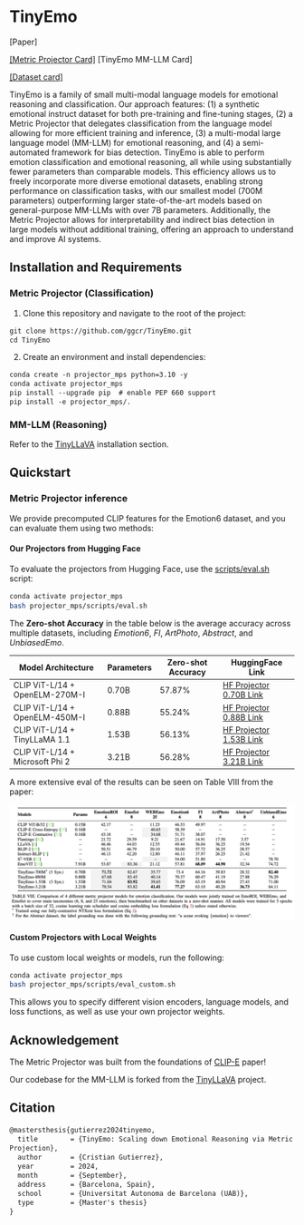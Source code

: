 # TinyEmo

[Paper]

[[Metric Projector Card]](https://huggingface.co/collections/ggcristian/tinyemo-projectors-66fd14187fbd5d30764abc24) [TinyEmo MM-LLM Card]

[[Dataset card]](https://huggingface.co/collections/ggcristian/tinyemo-emoreason-dataset-66fd16963c945fb7058a8f55)

TinyEmo is a family of small multi-modal language models for emotional reasoning and classification. Our
approach features: (1) a synthetic emotional instruct dataset for both pre-training and fine-tuning stages, (2) a Metric Projector
that delegates classification from the language model allowing for more efficient training and inference, (3) a multi-modal large
language model (MM-LLM) for emotional reasoning, and (4) a semi-automated framework for bias detection. TinyEmo is able to
perform emotion classification and emotional reasoning, all while using substantially fewer parameters than comparable models.
This efficiency allows us to freely incorporate more diverse emotional datasets, enabling strong performance on classification tasks,
with our smallest model (700M parameters) outperforming larger state-of-the-art models based on general-purpose MM-LLMs
with over 7B parameters. Additionally, the Metric Projector allows for interpretability and indirect bias detection in large models
without additional training, offering an approach to understand and improve AI systems.

## Installation and Requirements

### Metric Projector (Classification)

1. Clone this repository and navigate to the root of the project:
```
git clone https://github.com/ggcr/TinyEmo.git
cd TinyEmo
```

2. Create an environment and install dependencies:
```
conda create -n projector_mps python=3.10 -y
conda activate projector_mps
pip install --upgrade pip  # enable PEP 660 support
pip install -e projector_mps/.
```

### MM-LLM (Reasoning)

Refer to the [TinyLLaVA](https://github.com/TinyLLaVA/TinyLLaVA_Factory) installation section.



## Quickstart

### Metric Projector inference

We provide precomputed CLIP features for the Emotion6 dataset, and you can evaluate them using two methods:

#### Our Projectors from Hugging Face

To evaluate the projectors from Hugging Face, use the [scripts/eval.sh](https://github.com/ggcr/TinyEmo/blob/main/projector_mps/scripts/eval.sh) script:

```bash
conda activate projector_mps
bash projector_mps/scripts/eval.sh
```

The **Zero-shot Accuracy** in the table below is the average accuracy across multiple datasets, including *Emotion6*, *FI*, *ArtPhoto*, *Abstract*, and *UnbiasedEmo*.

| Model Architecture                     | Parameters | Zero-shot Accuracy | HuggingFace Link                                                                 |
|----------------------------------------| ---------- |--------------------|----------------------------------------------------------------------|
| CLIP ViT-L/14 + OpenELM-270M-I         | 0.70B      | 57.87%             | [HF Projector 0.70B Link](https://huggingface.co/ggcristian/TinyEmo-CLIP-OpenELM-270M) |
| CLIP ViT-L/14 + OpenELM-450M-I         | 0.88B      | 55.24%             | [HF Projector 0.88B Link](https://huggingface.co/ggcristian/TinyEmo-CLIP-OpenELM-450M) |
| CLIP ViT-L/14 + TinyLLaMA 1.1          | 1.53B      | 56.13%             | [HF Projector 1.53B Link](https://huggingface.co/ggcristian/TinyEmo-CLIP-TinyLlama-1_1-Syn) |
| CLIP ViT-L/14 + Microsoft Phi 2        | 3.21B      | 56.28%             | [HF Projector 3.21B Link](https://huggingface.co/ggcristian/TinyEmo-CLIP-Phi-2)      |

A more extensive eval of the results can be seen on Table VIII from the paper:

<img src="projector_mps/misc/images/table_viii.png" />

#### Custom Projectors with Local Weights

To use custom local weights or models, run the following:

```bash
conda activate projector_mps
bash projector_mps/scripts/eval_custom.sh
```

This allows you to specify different vision encoders, language models, and loss functions, as well as use your own projector weights.


## Acknowledgement

The Metric Projector was built from the foundations of [CLIP-E](https://arxiv.org/abs/2310.12062) paper!

Our codebase for the MM-LLM is forked from the [TinyLLaVA](https://github.com/TinyLLaVA/TinyLLaVA_Factory) project.

## Citation

```
@mastersthesis{gutierrez2024tinyemo,
  title        = {TinyEmo: Scaling down Emotional Reasoning via Metric Projection},
  author       = {Cristian Gutierrez},
  year         = 2024,
  month        = {September},
  address      = {Barcelona, Spain},
  school       = {Universitat Autonoma de Barcelona (UAB)},
  type         = {Master's thesis}
}
```